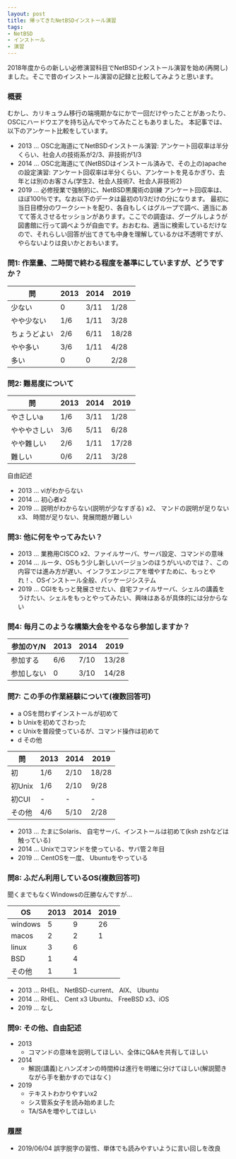 ```yaml
---
layout: post
title: 帰ってきたNetBSDインストール演習
tags:
- NetBSD
- インストール
- 演習
---
```


2018年度からの新しい必修演習科目でNetBSDインストール演習を始め(再開し)ました。そこで昔のインストール演習の記録と比較してみようと思います。

### 概要

むかし、カリキュラム移行の端境期かなにかで一回だけやったことがあったり、OSCにハードウエアを持ち込んでやってみたこともありました。
本記事では、以下のアンケート比較をしています。

- 2013 ... OSC北海道にてNetBSDインストール演習:
           アンケート回収率は半分くらい、社会人の技術系が2/3、非技術が1/3
- 2014 ... OSC北海道にて(NetBSDはインストール済みで、その上の)apacheの設定演習:
           アンケート回収率は半分くらい、アンケートを見るかぎり、去年とは別のお客さん(学生2、社会人技術7、社会人非技術2)
- 2019 ... 必修授業で強制的に、NetBSD黒魔術の訓練
           アンケート回収率は、ほぼ100％です。なお以下のデータは最初の1/3だけの分になります。
           最初に当日目標分のワークシートを配り、各自もしくはグループで調べ、適当にあてて答えさせるセッションがあります。ここでの調査は、グーグルしようが図書館に行って調べようが自由です。おおむね、適当に検索しているだけなので、それらしい回答が出てきても中身を理解しているかは不透明ですが、やらないよりは良いかとおもいます。


### 問1: 作業量、二時間で終わる程度を基準にしていますが、どうですか？

問|2013|2014|2019
--|----|----|-----
少ない|0   |3/11| 1/28
やや少ない|1/6 |1/11| 3/28
ちょうどよい|2/6 |6/11|18/28
やや多い|3/6 |1/11| 4/28
多い|0   |0   | 2/28


### 問2: 難易度について

問|2013|2014|2019
---|----|----|----
やさしいa|1/6 |3/11|1/28
やややさしい|3/6 |5/11|6/28
やや難しい|2/6 |1/11|17/28
難しい|0/6 |2/11|3/28

自由記述

- 2013 ... viがわからない
- 2014 ... 初心者x2
- 2019 ... 説明がわからない(説明が少なすぎる) x2、 マンドの説明が足りないx3、 時間が足りない、発展問題が難しい


### 問3: 他に何をやってみたい？

- 2013 ... 業務用CISCO x2、ファイルサーバ、サーバ設定、コマンドの意味
- 2014 ... ルータ、OSもう少し新しいバージョンのほうがいいのでは？、この内容では進み方が遅い、インフラエンジニアを増やすために、もっとやれ！、OSインストール全般、パッケージシステム
- 2019 ... CGIをもっと発展させたい、自宅ファイルサーバ、シェルの講義をうけたい、シェルをもっとやってみたい、興味はあるが具体的には分からない


### 問4: 毎月このような構築大会をやるなら参加しますか？

参加のY/N |2013|2014|2019
---|----|----|----
参加する|6/6 |7/10|13/28
参加しない|0   |3/10|14/28


### 問7: この手の作業経験について(複数回答可)

- a OSを問わずインストールが初めて
- b Unixを初めてさわった
- c Unixを普段使っているが、コマンド操作は初めて
- d その他

問|2013|2014|2019
-|----|----|----
初|1/6|2/10|18/28
初Unix|1/6|2/10|9/28
初CUI|-    |-    |-
その他|4/6|5/10|2/28

- 2013 ... 	たまにSolaris、	自宅サーバ、インストールは初めて(ksh zshなどは触っている) 
- 2014 ...	Unixでコマンドを使っている、サバ管２年目
- 2019 ...	CentOSを一度、 	Ubuntuをやっている

### 問8: ふだん利用しているOS(複数回答可)

聞くまでもなくWindowsの圧勝なんですが...

OS|2013|2014|2019
-------|----|----|----
windows|5   |9   |26
  macos|2   |2   |1
  linux|3   |6   |
    BSD|1   |4   |
 その他|1   |1   |

- 2013 ...	RHEL、 NetBSD-current、	AIX、	Ubuntu
- 2014 ...	RHEL、 Cent x3 Ubuntu、	FreeBSD x3、iOS
- 2019 ...	なし


### 問9: その他、自由記述

- 2013
    - コマンドの意味を説明してほしい、全体にQ&Aを共有してほしい
- 2014
    - 解説(講義)とハンズオンの時間枠は進行を明確に分けてほしい(解説聞きながら手を動かすのではなく)
- 2019
    - テキストわかりやすいx2
    - シス管系女子を読み始めました
    - TA/SAを増やしてほしい


### 履歴

- 2019/06/04 誤字脱字の習性、単体でも読みやすいように言い回しを改良
